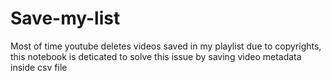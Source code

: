 # Save-my-list
Most of time youtube deletes videos saved in my playlist due to copyrights, this notebook is deticated to solve this issue by saving video metadata inside csv file 
